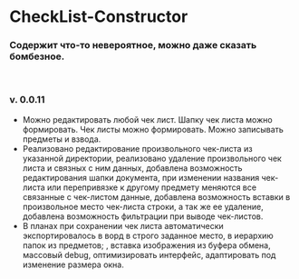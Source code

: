 # CheckList-Constructor
<h3>Содержит что-то невероятное, можно даже сказать бомбезное.</h3><br>
<h3>v. 0.0.11</h3>
<ul>
<li>Можно редактировать любой чек лист. Шапку чек листа можно формировать. Чек листы можно формировать. Можно записывать предметы и взвода.</li>
<li>Реализовано редактирование произвольного чек-листа из указанной директории, реализовано удаление произвольного чек листа и связных с ним данных, добавлена возможность редактирования шапки документа, при изменении названия чек-листа или перепривязке к другому предмету меняются все связанные с чек-листом данные, добавлена возможность вставки в произвольное место чек-листа строки, а так же ее удаление, добавлена возможность фильтрации при выводе чек-листов.</li>
<li>В планах при сохранении чек листа автоматически экспортировалось в ворд в строго заданное место, в иерархию папок из предметов; , вставка изображения из буфера обмена, массовый debug, оптимизировать интерфейс, адаптировать под изменение размера окна.</li>
</ul>
